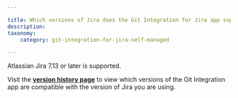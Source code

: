 ```yaml
---

title: Which versions of Jira does the Git Integration for Jira app support?
description:
taxonomy:
    category: git-integration-for-jira-self-managed

---
```

Atlassian Jira 7.13 or later is supported.

Visit the [**version history page**](https://marketplace.atlassian.com/plugins/com.xiplink.jira.git.jira_git_plugin/versions) to view which versions of the Git Integration app are compatible with the version of Jira you are using.

